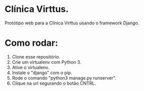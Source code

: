 # Clínica Virttus.

Protótipo web para a Clínica Virttus usando o framework Django.

# Como rodar:

1. Clone esse repositório.
2. Crie um virtualenv com Python 3.
3. Ative o virtualenv.
4. Instale o "django" com o pip.
5. Rode o comando "python3 manage.py runserver".
6. Clique na url segurando o botão CNTRL.
